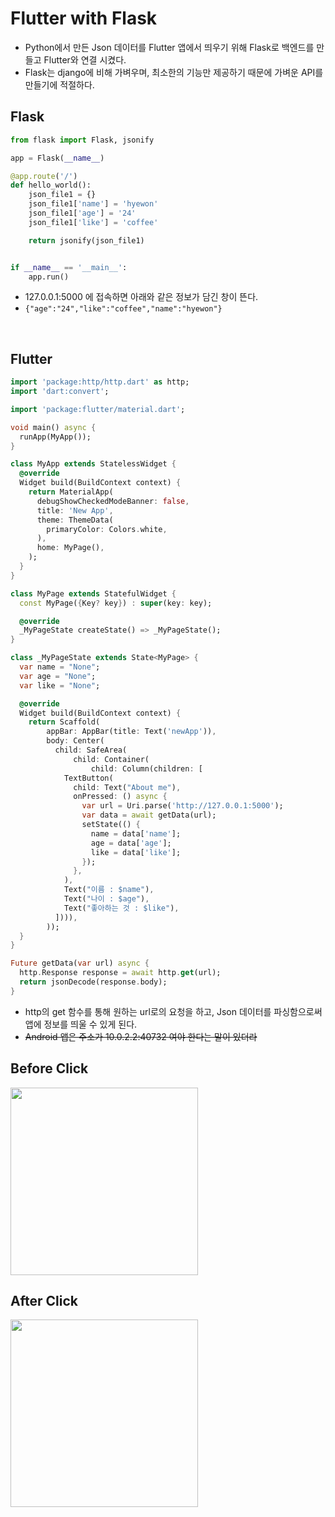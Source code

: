 # Flutter with Flask
* Python에서 만든 Json 데이터를 Flutter 앱에서 띄우기 위해 Flask로 백엔드를 만들고 Flutter와 연결 시켰다.
* Flask는 django에 비해 가벼우며, 최소한의 기능만 제공하기 때문에 가벼운 API를 만들기에 적절하다.

## Flask
```python
from flask import Flask, jsonify

app = Flask(__name__)

@app.route('/')
def hello_world():
    json_file1 = {}
    json_file1['name'] = 'hyewon'
    json_file1['age'] = '24'
    json_file1['like'] = 'coffee'

    return jsonify(json_file1)


if __name__ == '__main__':
    app.run()
```

* 127.0.0.1:5000 에 접속하면 아래와 같은 정보가 담긴 창이 뜬다.  
* `{"age":"24","like":"coffee","name":"hyewon"}`

</br>


## Flutter
```dart
import 'package:http/http.dart' as http;
import 'dart:convert';

import 'package:flutter/material.dart';

void main() async {
  runApp(MyApp());
}

class MyApp extends StatelessWidget {
  @override
  Widget build(BuildContext context) {
    return MaterialApp(
      debugShowCheckedModeBanner: false,
      title: 'New App',
      theme: ThemeData(
        primaryColor: Colors.white,
      ),
      home: MyPage(),
    );
  }
}

class MyPage extends StatefulWidget {
  const MyPage({Key? key}) : super(key: key);

  @override
  _MyPageState createState() => _MyPageState();
}

class _MyPageState extends State<MyPage> {
  var name = "None";
  var age = "None";
  var like = "None";

  @override
  Widget build(BuildContext context) {
    return Scaffold(
        appBar: AppBar(title: Text('newApp')),
        body: Center(
          child: SafeArea(
              child: Container(
                  child: Column(children: [
            TextButton(
              child: Text("About me"),
              onPressed: () async {
                var url = Uri.parse('http://127.0.0.1:5000');
                var data = await getData(url);
                setState(() {
                  name = data['name'];
                  age = data['age'];
                  like = data['like'];
                });
              },
            ),
            Text("이름 : $name"),
            Text("나이 : $age"),
            Text("좋아하는 것 : $like"),
          ]))),
        ));
  }
}

Future getData(var url) async {
  http.Response response = await http.get(url);
  return jsonDecode(response.body);
}

```

* http의 get 함수를 통해 원하는 url로의 요청을 하고, Json 데이터를 파싱함으로써 앱에 정보를 띄울 수 있게 된다.
* ~~Android 앱은 주소가 10.0.2.2:40732 여야 한다는 말이 있더라~~

## Before Click
<img width="300" src="https://user-images.githubusercontent.com/64299475/142008354-ed703aeb-9869-4ddd-acb9-493ea25b3fff.png">

## After Click
<img width="300" src="https://user-images.githubusercontent.com/64299475/142008341-4ccb928e-d9d3-4716-a401-7960b181ea66.png">
